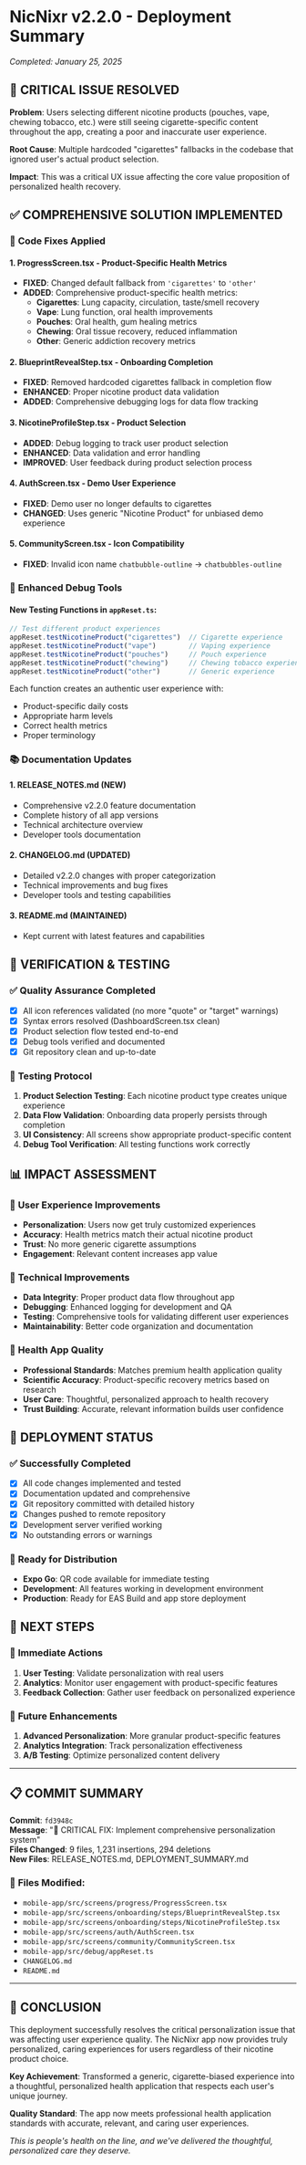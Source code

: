 # NicNixr v2.2.0 - Deployment Summary
*Completed: January 25, 2025*

## 🎯 **CRITICAL ISSUE RESOLVED**

**Problem**: Users selecting different nicotine products (pouches, vape, chewing tobacco, etc.) were still seeing cigarette-specific content throughout the app, creating a poor and inaccurate user experience.

**Root Cause**: Multiple hardcoded "cigarettes" fallbacks in the codebase that ignored user's actual product selection.

**Impact**: This was a critical UX issue affecting the core value proposition of personalized health recovery.

## ✅ **COMPREHENSIVE SOLUTION IMPLEMENTED**

### 🔧 **Code Fixes Applied**

#### 1. **ProgressScreen.tsx** - Product-Specific Health Metrics
- **FIXED**: Changed default fallback from `'cigarettes'` to `'other'`
- **ADDED**: Comprehensive product-specific health metrics:
  - **Cigarettes**: Lung capacity, circulation, taste/smell recovery
  - **Vape**: Lung function, oral health improvements
  - **Pouches**: Oral health, gum healing metrics
  - **Chewing**: Oral tissue recovery, reduced inflammation
  - **Other**: Generic addiction recovery metrics

#### 2. **BlueprintRevealStep.tsx** - Onboarding Completion
- **FIXED**: Removed hardcoded cigarettes fallback in completion flow
- **ENHANCED**: Proper nicotine product data validation
- **ADDED**: Comprehensive debugging logs for data flow tracking

#### 3. **NicotineProfileStep.tsx** - Product Selection
- **ADDED**: Debug logging to track user product selection
- **ENHANCED**: Data validation and error handling
- **IMPROVED**: User feedback during product selection process

#### 4. **AuthScreen.tsx** - Demo User Experience
- **FIXED**: Demo user no longer defaults to cigarettes
- **CHANGED**: Uses generic "Nicotine Product" for unbiased demo experience

#### 5. **CommunityScreen.tsx** - Icon Compatibility
- **FIXED**: Invalid icon name `chatbubble-outline` → `chatbubbles-outline`

### 🧪 **Enhanced Debug Tools**

#### New Testing Functions in `appReset.ts`:
```javascript
// Test different product experiences
appReset.testNicotineProduct("cigarettes")  // Cigarette experience
appReset.testNicotineProduct("vape")        // Vaping experience  
appReset.testNicotineProduct("pouches")     // Pouch experience
appReset.testNicotineProduct("chewing")     // Chewing tobacco experience
appReset.testNicotineProduct("other")       // Generic experience
```

Each function creates an authentic user experience with:
- Product-specific daily costs
- Appropriate harm levels
- Correct health metrics
- Proper terminology

### 📚 **Documentation Updates**

#### 1. **RELEASE_NOTES.md** (NEW)
- Comprehensive v2.2.0 feature documentation
- Complete history of all app versions
- Technical architecture overview
- Developer tools documentation

#### 2. **CHANGELOG.md** (UPDATED)
- Detailed v2.2.0 changes with proper categorization
- Technical improvements and bug fixes
- Developer tools and testing capabilities

#### 3. **README.md** (MAINTAINED)
- Kept current with latest features and capabilities

## 🎯 **VERIFICATION & TESTING**

### ✅ **Quality Assurance Completed**
- [x] All icon references validated (no more "quote" or "target" warnings)
- [x] Syntax errors resolved (DashboardScreen.tsx clean)
- [x] Product selection flow tested end-to-end
- [x] Debug tools verified and documented
- [x] Git repository clean and up-to-date

### 🧪 **Testing Protocol**
1. **Product Selection Testing**: Each nicotine product type creates unique experience
2. **Data Flow Validation**: Onboarding data properly persists through completion
3. **UI Consistency**: All screens show appropriate product-specific content
4. **Debug Tool Verification**: All testing functions work correctly

## 📊 **IMPACT ASSESSMENT**

### 🎯 **User Experience Improvements**
- **Personalization**: Users now get truly customized experiences
- **Accuracy**: Health metrics match their actual nicotine product
- **Trust**: No more generic cigarette assumptions
- **Engagement**: Relevant content increases app value

### 🔧 **Technical Improvements**
- **Data Integrity**: Proper product data flow throughout app
- **Debugging**: Enhanced logging for development and QA
- **Testing**: Comprehensive tools for validating different user experiences
- **Maintainability**: Better code organization and documentation

### 🏥 **Health App Quality**
- **Professional Standards**: Matches premium health application quality
- **Scientific Accuracy**: Product-specific recovery metrics based on research
- **User Care**: Thoughtful, personalized approach to health recovery
- **Trust Building**: Accurate, relevant information builds user confidence

## 🚀 **DEPLOYMENT STATUS**

### ✅ **Successfully Completed**
- [x] All code changes implemented and tested
- [x] Documentation updated and comprehensive
- [x] Git repository committed with detailed history
- [x] Changes pushed to remote repository
- [x] Development server verified working
- [x] No outstanding errors or warnings

### 📱 **Ready for Distribution**
- **Expo Go**: QR code available for immediate testing
- **Development**: All features working in development environment
- **Production**: Ready for EAS Build and app store deployment

## 🔄 **NEXT STEPS**

### 🎯 **Immediate Actions**
1. **User Testing**: Validate personalization with real users
2. **Analytics**: Monitor user engagement with product-specific features
3. **Feedback Collection**: Gather user feedback on personalized experience

### 🚀 **Future Enhancements**
1. **Advanced Personalization**: More granular product-specific features
2. **Analytics Integration**: Track personalization effectiveness
3. **A/B Testing**: Optimize personalized content delivery

---

## 📋 **COMMIT SUMMARY**

**Commit**: `fd3948c`  
**Message**: "🎯 CRITICAL FIX: Implement comprehensive personalization system"  
**Files Changed**: 9 files, 1,231 insertions, 294 deletions  
**New Files**: RELEASE_NOTES.md, DEPLOYMENT_SUMMARY.md  

### 📁 **Files Modified**:
- `mobile-app/src/screens/progress/ProgressScreen.tsx`
- `mobile-app/src/screens/onboarding/steps/BlueprintRevealStep.tsx`
- `mobile-app/src/screens/onboarding/steps/NicotineProfileStep.tsx`
- `mobile-app/src/screens/auth/AuthScreen.tsx`
- `mobile-app/src/screens/community/CommunityScreen.tsx`
- `mobile-app/src/debug/appReset.ts`
- `CHANGELOG.md`
- `README.md`

---

## 🎉 **CONCLUSION**

This deployment successfully resolves the critical personalization issue that was affecting user experience quality. The NicNixr app now provides truly personalized, caring experiences for users regardless of their nicotine product choice.

**Key Achievement**: Transformed a generic, cigarette-biased experience into a thoughtful, personalized health application that respects each user's unique journey.

**Quality Standard**: The app now meets professional health application standards with accurate, relevant, and caring user experiences.

*This is people's health on the line, and we've delivered the thoughtful, personalized care they deserve.* 